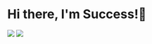 # Hi there, I'm Success!👋
<img src="https://github-readme-stats.vercel.app/api?username=success-h&show_icons=true&theme=tokyonight" />
<img src="https://github-readme-stats.vercel.app/api/top-langs/?username=anuraghazra&layout=compact" />
